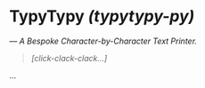 # TypyTypy *(typytypy-py)*

*— A Bespoke Character-by-Character Text Printer.*

> *[click-clack-clack...]*

...
